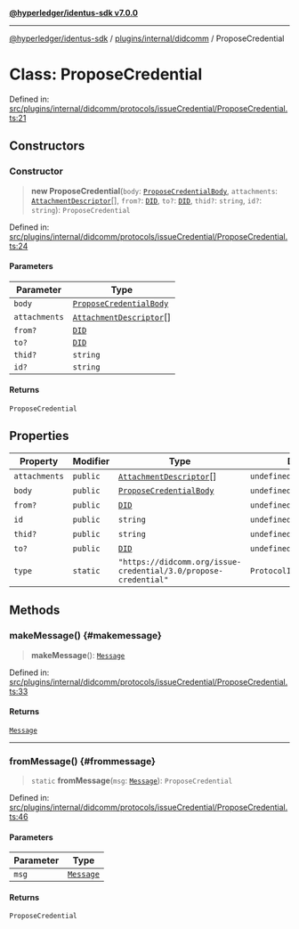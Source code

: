 [**@hyperledger/identus-sdk v7.0.0**](../../../../README.md)

***

[@hyperledger/identus-sdk](../../../../README.md) / [plugins/internal/didcomm](../README.md) / ProposeCredential

# Class: ProposeCredential

Defined in: [src/plugins/internal/didcomm/protocols/issueCredential/ProposeCredential.ts:21](https://github.com/hyperledger/identus-edge-agent-sdk-ts/blob/96423ee84b124a31ce63036d9d623d1cb73a13c2/src/plugins/internal/didcomm/protocols/issueCredential/ProposeCredential.ts#L21)

## Constructors

### Constructor

> **new ProposeCredential**(`body`: [`ProposeCredentialBody`](../interfaces/ProposeCredentialBody.md), `attachments`: [`AttachmentDescriptor`](../../../../overview/namespaces/Domain/classes/AttachmentDescriptor.md)[], `from?`: [`DID`](../../../../overview/namespaces/Domain/classes/DID.md), `to?`: [`DID`](../../../../overview/namespaces/Domain/classes/DID.md), `thid?`: `string`, `id?`: `string`): `ProposeCredential`

Defined in: [src/plugins/internal/didcomm/protocols/issueCredential/ProposeCredential.ts:24](https://github.com/hyperledger/identus-edge-agent-sdk-ts/blob/96423ee84b124a31ce63036d9d623d1cb73a13c2/src/plugins/internal/didcomm/protocols/issueCredential/ProposeCredential.ts#L24)

#### Parameters

| Parameter | Type |
| ------ | ------ |
| `body` | [`ProposeCredentialBody`](../interfaces/ProposeCredentialBody.md) |
| `attachments` | [`AttachmentDescriptor`](../../../../overview/namespaces/Domain/classes/AttachmentDescriptor.md)[] |
| `from?` | [`DID`](../../../../overview/namespaces/Domain/classes/DID.md) |
| `to?` | [`DID`](../../../../overview/namespaces/Domain/classes/DID.md) |
| `thid?` | `string` |
| `id?` | `string` |

#### Returns

`ProposeCredential`

## Properties

| Property | Modifier | Type | Default value | Defined in |
| ------ | ------ | ------ | ------ | ------ |
| <a id="attachments"></a> `attachments` | `public` | [`AttachmentDescriptor`](../../../../overview/namespaces/Domain/classes/AttachmentDescriptor.md)[] | `undefined` | [src/plugins/internal/didcomm/protocols/issueCredential/ProposeCredential.ts:26](https://github.com/hyperledger/identus-edge-agent-sdk-ts/blob/96423ee84b124a31ce63036d9d623d1cb73a13c2/src/plugins/internal/didcomm/protocols/issueCredential/ProposeCredential.ts#L26) |
| <a id="body"></a> `body` | `public` | [`ProposeCredentialBody`](../interfaces/ProposeCredentialBody.md) | `undefined` | [src/plugins/internal/didcomm/protocols/issueCredential/ProposeCredential.ts:25](https://github.com/hyperledger/identus-edge-agent-sdk-ts/blob/96423ee84b124a31ce63036d9d623d1cb73a13c2/src/plugins/internal/didcomm/protocols/issueCredential/ProposeCredential.ts#L25) |
| <a id="from"></a> `from?` | `public` | [`DID`](../../../../overview/namespaces/Domain/classes/DID.md) | `undefined` | [src/plugins/internal/didcomm/protocols/issueCredential/ProposeCredential.ts:27](https://github.com/hyperledger/identus-edge-agent-sdk-ts/blob/96423ee84b124a31ce63036d9d623d1cb73a13c2/src/plugins/internal/didcomm/protocols/issueCredential/ProposeCredential.ts#L27) |
| <a id="id"></a> `id` | `public` | `string` | `undefined` | [src/plugins/internal/didcomm/protocols/issueCredential/ProposeCredential.ts:30](https://github.com/hyperledger/identus-edge-agent-sdk-ts/blob/96423ee84b124a31ce63036d9d623d1cb73a13c2/src/plugins/internal/didcomm/protocols/issueCredential/ProposeCredential.ts#L30) |
| <a id="thid"></a> `thid?` | `public` | `string` | `undefined` | [src/plugins/internal/didcomm/protocols/issueCredential/ProposeCredential.ts:29](https://github.com/hyperledger/identus-edge-agent-sdk-ts/blob/96423ee84b124a31ce63036d9d623d1cb73a13c2/src/plugins/internal/didcomm/protocols/issueCredential/ProposeCredential.ts#L29) |
| <a id="to"></a> `to?` | `public` | [`DID`](../../../../overview/namespaces/Domain/classes/DID.md) | `undefined` | [src/plugins/internal/didcomm/protocols/issueCredential/ProposeCredential.ts:28](https://github.com/hyperledger/identus-edge-agent-sdk-ts/blob/96423ee84b124a31ce63036d9d623d1cb73a13c2/src/plugins/internal/didcomm/protocols/issueCredential/ProposeCredential.ts#L28) |
| <a id="type"></a> `type` | `static` | `"https://didcomm.org/issue-credential/3.0/propose-credential"` | `ProtocolIds.ProposeCredential` | [src/plugins/internal/didcomm/protocols/issueCredential/ProposeCredential.ts:22](https://github.com/hyperledger/identus-edge-agent-sdk-ts/blob/96423ee84b124a31ce63036d9d623d1cb73a13c2/src/plugins/internal/didcomm/protocols/issueCredential/ProposeCredential.ts#L22) |

## Methods

### makeMessage() {#makemessage}

> **makeMessage**(): [`Message`](../../../../overview/namespaces/Domain/classes/Message.md)

Defined in: [src/plugins/internal/didcomm/protocols/issueCredential/ProposeCredential.ts:33](https://github.com/hyperledger/identus-edge-agent-sdk-ts/blob/96423ee84b124a31ce63036d9d623d1cb73a13c2/src/plugins/internal/didcomm/protocols/issueCredential/ProposeCredential.ts#L33)

#### Returns

[`Message`](../../../../overview/namespaces/Domain/classes/Message.md)

***

### fromMessage() {#frommessage}

> `static` **fromMessage**(`msg`: [`Message`](../../../../overview/namespaces/Domain/classes/Message.md)): `ProposeCredential`

Defined in: [src/plugins/internal/didcomm/protocols/issueCredential/ProposeCredential.ts:46](https://github.com/hyperledger/identus-edge-agent-sdk-ts/blob/96423ee84b124a31ce63036d9d623d1cb73a13c2/src/plugins/internal/didcomm/protocols/issueCredential/ProposeCredential.ts#L46)

#### Parameters

| Parameter | Type |
| ------ | ------ |
| `msg` | [`Message`](../../../../overview/namespaces/Domain/classes/Message.md) |

#### Returns

`ProposeCredential`
